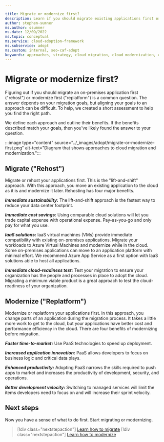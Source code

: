 ```yaml
---

title: Migrate or modernize first?
description: Learn if you should migrate existing applications first or modernize them before migrating to the cloud.
author: stephen-sumner
ms.author: ssumner
ms.date: 12/09/2022
ms.topic: conceptual
ms.service: cloud-adoption-framework
ms.subservice: adopt
ms.custom: internal, seo-caf-adopt
keywords: approaches, strategy, cloud migration, cloud modernization, cloud adoption framework
---
```

# Migrate or modernize first?

Figuring out if you should migrate an on-premises application first ("rehost") or modernize first ("replatform") is a common question. The answer depends on your migration goals, but aligning your goals to an approach can be difficult. To help, we created a short assessment to help you find the right path.

We define each approach and outline their benefits. If the benefits described match your goals, then you've likely found the answer to your question.

:::image type="content" source="../_images/adopt/migrate-or-modernize-first.png" alt-text="Diagram that shows approaches to cloud migration and modernization.":::

## Migrate ("Rehost")

Migrate or rehost your applications first. This is the "lift-and-shift" approach. With this approach, you move an existing application to the cloud as it is and modernize it later. Rehosting has four major benefits.

***Immediate sustainability:*** The lift-and-shift approach is the fastest way to reduce your data center footprint.

***Immediate cost savings:*** Using comparable cloud solutions will let you trade capital expense with operational expense. Pay-as-you-go and only pay for what you use.

***IaaS solutions:*** IaaS virtual machines (VMs) provide immediate compatibility with existing on-premises applications. Migrate your workloads to Azure Virtual Machines and modernize while in the cloud. Some on-premises applications can move to an application platform with minimal effort. We recommend Azure App Service as a first option with IaaS solutions able to host all applications.

***Immediate cloud-readiness test:*** Test your migration to ensure your organization has the people and processes in place to adopt the cloud. Migrating a minimum viable product is a great approach to test the cloud-readiness of your organization.  

## Modernize ("Replatform")

Modernize or replatform your applications first. In this approach, you change parts of an application during the migration process. It takes a little more work to get to the cloud, but your applications have better cost and performance efficiency in the cloud. There are four benefits of modernizing before migration.

***Faster time-to-market:*** Use PaaS technologies to speed up deployment.

***Increased application innovation:*** PaaS allows developers to focus on business logic and critical data plays.

***Enhanced productivity:*** Adopting PaaS narrows the skills required to push apps to market and increases the productivity of development, security, and operations.

***Better development velocity:*** Switching to managed services will limit the items developers need to focus on and will increase their sprint velocity.

## Next steps

Now you have a sense of what to do first. Start migrating or modernizing.

> [!div class="nextstepaction"]
> [Learn how to migrate](../migrate/index.md)
> [!div class="nextstepaction"]
> [Learn how to modernize](../modernize/index.md)
